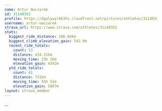```yaml
---
name: Artur Owczarek
id: 31148352
profile: https://dgalywyr863hv.cloudfront.net/pictures/athletes/31148352/15906846/1/large.jpg
username: artur-owczarek
strava_url: https://www.strava.com/athletes/31148352
stats:
  biggest_ride_distance: 106.64km
  biggest_climb_elevation_gain: 542.9m
  recent_ride_totals:
    count: 13
    distance: 434.31km
    moving_time: 23h 16m
    elevation_gain: 4342m
  ytd_ride_totals:
    count: 41
    distance: 731km
    moving_time: 55h 51m
    elevation_gain: 5807m
layout: strava_member
--- 
```

...
